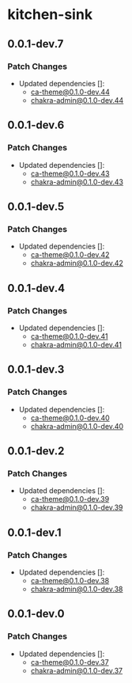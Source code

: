 # kitchen-sink

## 0.0.1-dev.7

### Patch Changes

- Updated dependencies []:
  - ca-theme@0.1.0-dev.44
  - chakra-admin@0.1.0-dev.44

## 0.0.1-dev.6

### Patch Changes

- Updated dependencies []:
  - ca-theme@0.1.0-dev.43
  - chakra-admin@0.1.0-dev.43

## 0.0.1-dev.5

### Patch Changes

- Updated dependencies []:
  - ca-theme@0.1.0-dev.42
  - chakra-admin@0.1.0-dev.42

## 0.0.1-dev.4

### Patch Changes

- Updated dependencies []:
  - ca-theme@0.1.0-dev.41
  - chakra-admin@0.1.0-dev.41

## 0.0.1-dev.3

### Patch Changes

- Updated dependencies []:
  - ca-theme@0.1.0-dev.40
  - chakra-admin@0.1.0-dev.40

## 0.0.1-dev.2

### Patch Changes

- Updated dependencies []:
  - ca-theme@0.1.0-dev.39
  - chakra-admin@0.1.0-dev.39

## 0.0.1-dev.1

### Patch Changes

- Updated dependencies []:
  - ca-theme@0.1.0-dev.38
  - chakra-admin@0.1.0-dev.38

## 0.0.1-dev.0

### Patch Changes

- Updated dependencies []:
  - ca-theme@0.1.0-dev.37
  - chakra-admin@0.1.0-dev.37

